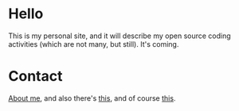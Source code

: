 # Hello

This is my personal site, and it will describe my open source coding activities (which are not many, but still). It's coming.

# Contact

[About me](http://about.me/jeffreywindsor), and also there's [this](http://writing.byu.edu/faculty/jeff-windsor), and of course [this](http://twitter.com/jeffreywindsor).